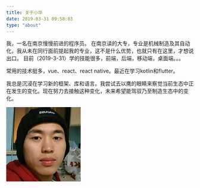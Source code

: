 ```yaml
---
title: 关于小华
date: 2019-03-31 09:58:03
type: "about"
---
```


我，一名在南京慢慢前进的程序员。
在南京读的大专，专业是机械制造及其自动化，我从未在同行面前提起我的专业，这不是什么优势，也就只有在这里，才想说出口。
目前（2019-3-31）学的技能很多，前端，后端，移动端，桌面端。。。

常用的技术挺多，vue、react、react native。最近在学习kotlin和flutter。

我总是沉浸在学习新的框架、库和语言。我尝试去以鹰的眼睛来察觉当前生态中正在发生的变化。现在努力去接触这种变化，未来希望能驾驭乃至制造生态中的变化。

![贴张照片](/images/me.jpg)
